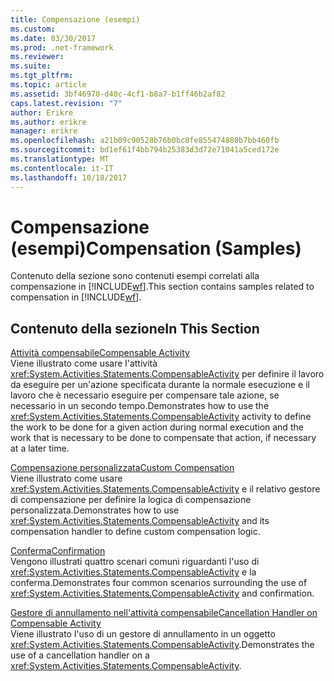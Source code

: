 ```yaml
---
title: Compensazione (esempi)
ms.custom: 
ms.date: 03/30/2017
ms.prod: .net-framework
ms.reviewer: 
ms.suite: 
ms.tgt_pltfrm: 
ms.topic: article
ms.assetid: 3bf46970-d40c-4cf1-b8a7-b1ff46b2af82
caps.latest.revision: "7"
author: Erikre
ms.author: erikre
manager: erikre
ms.openlocfilehash: a21b09c90528b76b0bc8fe855474880b7bb460fb
ms.sourcegitcommit: bd1ef61f4bb794b25383d3d72e71041a5ced172e
ms.translationtype: MT
ms.contentlocale: it-IT
ms.lasthandoff: 10/18/2017
---
```

# <a name="compensation-samples"></a><span data-ttu-id="91305-102">Compensazione (esempi)</span><span class="sxs-lookup"><span data-stu-id="91305-102">Compensation (Samples)</span></span>
<span data-ttu-id="91305-103">Contenuto della sezione sono contenuti esempi correlati alla compensazione in [!INCLUDE[wf](../../../../includes/wf-md.md)].</span><span class="sxs-lookup"><span data-stu-id="91305-103">This section contains samples related to compensation in [!INCLUDE[wf](../../../../includes/wf-md.md)].</span></span>  
  
## <a name="in-this-section"></a><span data-ttu-id="91305-104">Contenuto della sezione</span><span class="sxs-lookup"><span data-stu-id="91305-104">In This Section</span></span>  
 [<span data-ttu-id="91305-105">Attività compensabile</span><span class="sxs-lookup"><span data-stu-id="91305-105">Compensable Activity</span></span>](../../../../docs/framework/windows-workflow-foundation/samples/compensable-activity-sample.md)  
 <span data-ttu-id="91305-106">Viene illustrato come usare l'attività <xref:System.Activities.Statements.CompensableActivity> per definire il lavoro da eseguire per un'azione specificata durante la normale esecuzione e il lavoro che è necessario eseguire per compensare tale azione, se necessario in un secondo tempo.</span><span class="sxs-lookup"><span data-stu-id="91305-106">Demonstrates how to use the <xref:System.Activities.Statements.CompensableActivity> activity to define the work to be done for a given action during normal execution and the work that is necessary to be done to compensate that action, if necessary at a later time.</span></span>  
  
 [<span data-ttu-id="91305-107">Compensazione personalizzata</span><span class="sxs-lookup"><span data-stu-id="91305-107">Custom Compensation</span></span>](../../../../docs/framework/windows-workflow-foundation/samples/custom-compensation-sample.md)  
 <span data-ttu-id="91305-108">Viene illustrato come usare <xref:System.Activities.Statements.CompensableActivity> e il relativo gestore di compensazione per definire la logica di compensazione personalizzata.</span><span class="sxs-lookup"><span data-stu-id="91305-108">Demonstrates how to use <xref:System.Activities.Statements.CompensableActivity> and its compensation handler to define custom compensation logic.</span></span>  
  
 [<span data-ttu-id="91305-109">Conferma</span><span class="sxs-lookup"><span data-stu-id="91305-109">Confirmation</span></span>](../../../../docs/framework/windows-workflow-foundation/samples/confirmation.md)  
 <span data-ttu-id="91305-110">Vengono illustrati quattro scenari comuni riguardanti l'uso di <xref:System.Activities.Statements.CompensableActivity> e la conferma.</span><span class="sxs-lookup"><span data-stu-id="91305-110">Demonstrates four common scenarios surrounding the use of <xref:System.Activities.Statements.CompensableActivity> and confirmation.</span></span>  
  
 [<span data-ttu-id="91305-111">Gestore di annullamento nell'attività compensabile</span><span class="sxs-lookup"><span data-stu-id="91305-111">Cancellation Handler on Compensable Activity</span></span>](../../../../docs/framework/windows-workflow-foundation/samples/cancellation-handler-on-compensable-activity.md)  
 <span data-ttu-id="91305-112">Viene illustrato l'uso di un gestore di annullamento in un oggetto <xref:System.Activities.Statements.CompensableActivity>.</span><span class="sxs-lookup"><span data-stu-id="91305-112">Demonstrates the use of a cancellation handler on a <xref:System.Activities.Statements.CompensableActivity>.</span></span>
